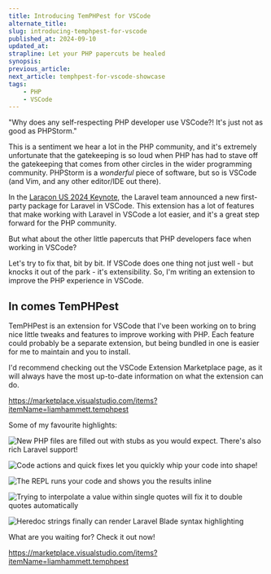 ```yaml
---
title: Introducing TemPHPest for VSCode
alternate_title: 
slug: introducing-temphpest-for-vscode
published_at: 2024-09-10
updated_at: 
strapline: Let your PHP papercuts be healed
synopsis: 
previous_article: 
next_article: temphpest-for-vscode-showcase
tags:
    - PHP
    - VSCode
---
```


"Why does any self-respecting PHP developer use VSCode?! It's just not as good as PHPStorm."

This is a sentiment we hear a lot in the PHP community, and it's extremely unfortunate that the gatekeeping is so loud when PHP has had to stave off the gatekeeping that comes from other circles in the wider programming community. PHPStorm is a _wonderful_ piece of software, but so is VSCode (and Vim, and any other editor/IDE out there).

In the [Laracon US 2024 Keynote](https://www.youtube.com/watch?v=AwWepVU5uWM), the Laravel team announced a new first-party package for Laravel in VSCode. This extension has a lot of features that make working with Laravel in VSCode a lot easier, and it's a great step forward for the PHP community.

But what about the other little papercuts that PHP developers face when working in VSCode?

Let's try to fix that, bit by bit. If VSCode does one thing not just well - but knocks it out of the park - it's extensibility. So, I'm writing an extension to improve the PHP experience in VSCode.

## In comes TemPHPest

TemPHPest is an extension for VSCode that I've been working on to bring nice little tweaks and features to improve working with PHP. Each feature could probably be a separate extension, but being bundled in one is easier for me to maintain and you to install.

I'd recommend checking out the VSCode Extension Marketplace page, as it will always have the most up-to-date information on what the extension can do.

<https://marketplace.visualstudio.com/items?itemName=liamhammett.temphpest>

Some of my favourite highlights:

![New PHP files are filled out with stubs as you would expect. There's also rich Laravel support!](https://res.cloudinary.com/liam/image/upload/v1725928075/file-template-with-namespace.gif)

![Code actions and quick fixes let you quickly whip your code into shape!](https://res.cloudinary.com/liam/image/upload/v1725928075/code-actions.gif)

![The REPL runs your code and shows you the results inline](https://res.cloudinary.com/liam/image/upload/v1725928075/repl.gif)

![Trying to interpolate a value within single quotes will fix it to double quotes automatically](https://res.cloudinary.com/liam/image/upload/v1725928075/auto-interpolation.gif)

![Heredoc strings finally can render Laravel Blade syntax highlighting](https://res.cloudinary.com/liam/image/upload/v1725928075/blade-heredoc.png)

What are you waiting for? Check it out now!

<https://marketplace.visualstudio.com/items?itemName=liamhammett.temphpest>